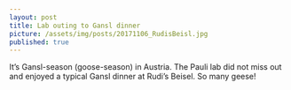 ```yaml
---
layout: post
title: Lab outing to Gansl dinner
picture: /assets/img/posts/20171106_RudisBeisl.jpg
published: true
---
```

It’s Gansl-season (goose-season) in Austria. The Pauli lab did not miss out and enjoyed a typical Gansl dinner at Rudi’s Beisel. So many geese!

